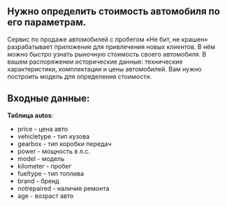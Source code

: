 ## Нужно определить стоимость автомобиля по его параметрам.

Сервис по продаже автомобилей с пробегом «Не бит, не крашен» разрабатывает приложение для привлечения новых клиентов. В нём можно быстро узнать рыночную стоимость своего 
автомобиля. В вашем распоряжении исторические данные: технические характеристики, комплектации и цены автомобилей. Вам нужно построить модель для определения стоимости.

## Входные данные:
  <b>Таблица autos</b>:
   - price - цена авто
   - vehicletype - тип кузова
   - gearbox - тип коробки передач
   - power - мощность в л.с.
   - model - модель
   - kilometer - пробег
   - fueltype - тип топлива
   - brand - бренд
   - notrepaired - наличия ремонта
   - age - возраст авто
